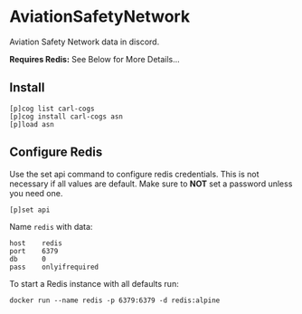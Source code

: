 # AviationSafetyNetwork

Aviation Safety Network data in discord.

**Requires Redis:** See Below for More Details...

## Install

```text
[p]cog list carl-cogs
[p]cog install carl-cogs asn
[p]load asn
```

## Configure Redis

Use the set api command to configure redis credentials.
This is not necessary if all values are default.
Make sure to **NOT** set a password unless you need one.

```text
[p]set api
```

Name `redis` with data:
```text
host    redis
port    6379
db      0
pass    onlyifrequired
```

To start a Redis instance with all defaults run:
```text
docker run --name redis -p 6379:6379 -d redis:alpine
```
